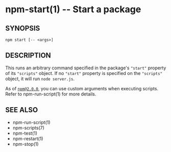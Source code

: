 npm-start(1) -- Start a package
===============================

## SYNOPSIS

    npm start [-- <args>]

## DESCRIPTION

This runs an arbitrary command specified in the package's `"start"` property of
its `"scripts"` object. If no `"start"` property is specified on the
`"scripts"` object, it will run `node server.js`.

As of [`npm@2.0.0`](http://blog.npmjs.org/post/98131109725/npm-2-0-0), you can
use custom arguments when executing scripts. Refer to npm-run-script(1) for
more details.

## SEE ALSO

* npm-run-script(1)
* npm-scripts(7)
* npm-test(1)
* npm-restart(1)
* npm-stop(1)
